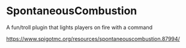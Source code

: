 # SpontaneousCombustion
A fun/troll plugin that lights players on fire with a command

https://www.spigotmc.org/resources/spontaneouscombustion.87994/
